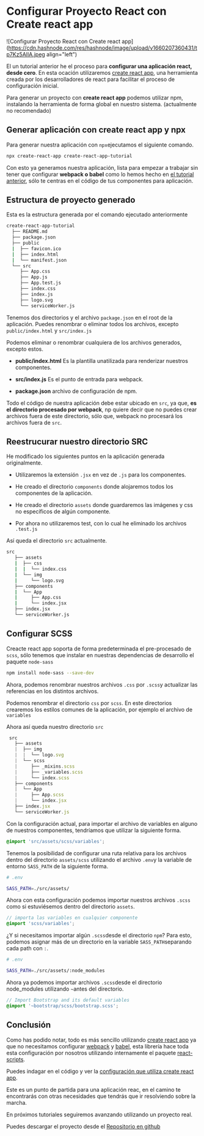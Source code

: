 # Configurar Proyecto React con Create react app

![Configurar Proyecto React con Create react app](https://cdn.hashnode.com/res/hashnode/image/upload/v1660207360431/tp7Kz5AlIA.jpeg align="left")

El un tutorial anterior he el proceso para **configurar una aplicación react, desde cero**. En esta ocación utilizaremos [create react app](https://facebook.github.io/create-react-app/), una herramienta creada por los desarrolladores de react para facilitar el proceso de configuración inicial.

Para generar un proyecto con **create react app** podemos utilizar npm, instalando la herramienta de forma global en nuestro sistema. (actualmente no recomendado)

## Generar aplicación con create react app y npx

Para generar nuestra aplicación con `npx`ejecutamos el siguiente comando.

```bash
npx create-react-app create-react-app-tutorial
```

Con esto ya generamos nuestra aplicación, lista para empezar a trabajar sin tener que configurar **webpack o babel** como lo hemos hecho en [el tutorial anterior](https://www.gpolanco.com/configurar-react-desde-cero-con-webpack-y-babel/), sólo te centras en el código de tus componentes para aplicación.

## Estructura de proyecto generado

Esta es la estructura generada por el comando ejecutado anteriormente

```bash
create-react-app-tutorial
  ├── README.md
  ├── package.json
  ├── public
  |  ├── favicon.ico
  |  ├── index.html
  |  └── manifest.json
  └── src
     ├── App.css
     ├── App.js
     ├── App.test.js
     ├── index.css
     ├── index.js
     ├── logo.svg
     └── serviceWorker.js
```

Tenemos dos directorios y el archivo `package.json` en el root de la aplicación. Puedes renombrar o eliminar todos los archivos, excepto `public/index.html` y `src/index.js`

Podemos eliminar o renombrar cualquiera de los archivos generados, excepto estos.

* **public/index.html** Es la plantilla unatilizada para renderizar nuestros componentes.
    
* **src/index.js** Es el punto de entrada para webpack.
    
* **package.json** archivo de configuración de npm.
    

Todo el código de nuestra aplicación debe estar ubicado en `src`, ya que, **es el directorio procesado por webpack**, np quiere decir que no puedes crear archivos fuera de este directorio, sólo que, webpack no procesará los archivos fuera de `src`.

## Reestrucurar nuestro directorio SRC

He modificado los siguientes puntos en la aplicación generada originalmente.

* Utilizaremos la extensión `.jsx` en vez de `.js` para los componentes.
    
* He creado el directorio `components` donde alojaremos todos los componentes de la aplicación.
    
* He creado el directorio `assets` donde guardaremos las imágenes y css no específicos de algún componente.
    
* Por ahora no utilizaremos test, con lo cual he eliminado los archivos `.test.js`
    

Así queda el directorio `src` actualmente.

```bash
src
   ├── assets
   |  ├── css
   |  |  └── index.css
   |  └── img
   |     └── logo.svg
   ├── components
   |  └── App
   |     ├── App.css
   |     └── index.jsx
   ├── index.jsx
   └── serviceWorker.js
```

## Configurar SCSS

Creacte react app soporta de forma predeterminada el pre-procesado de `scss`, sólo tenemos que instalar en nuestras dependencias de desarrollo el paquete `node-sass`

```bash
npm install node-sass --save-dev
```

Ahora, podemos renombrar nuestros archivos `.css` por `.scss`y actualizar las referencias en los distintos archivos.

Podemos renombrar el directorio `css` por `scss`. En este directorios crearemos los estilos comunes de la aplicación, por ejemplo el archivo de `variables`

Ahora así queda nuestro directorio `src`

```typescript
 src
   ├── assets
   |  ├── img
   |  |  └── logo.svg
   |  └── scss
   |     ├── _mixins.scss
   |     ├── _variables.scss
   |     └── index.scss
   ├── components
   |  └── App
   |     ├── App.scss
   |     └── index.jsx
   ├── index.jsx
   └── serviceWorker.js
```

Con la configuración actual, para importar el archivo de variables en alguno de nuestros componentes, tendríamos que utilizar la siguiente forma.

```scss
@import 'src/assets/scss/variables';
```

Tenemos la posibilidad de configurar una ruta relativa para los archivos dentro del directorio `assets/scss` utilizando el archivo `.env`y la variable de entorno `SASS_PATH` de la siguiente forma.

```bash
# .env

SASS_PATH=./src/assets/
```

Ahora con esta configuración podemos importar nuestros archivos `.scss` como si estuviésemos dentro del directorio `assets`.

```scss
// importa las variables en cualquier componente
@import 'scss/variables';
```

¿Y si necesitamos importar algún `.scss`desde el directorio `npm`? Para esto, podemos asignar más de un directorio en la variable `SASS_PATH`separando cada path con `:`.

```bash
# .env

SASS_PATH=./src/assets/:node_modules
```

Ahora ya podemos importar archivos `.scss`desde el directorio node\_modules utilizando `~`antes del directorio.

```scss
// Import Bootstrap and its default variables
@import '~bootstrap/scss/bootstrap.scss';
```

## Conclusión

Como has podido notar, todo es más sencillo utilizando [create react app](https://facebook.github.io/create-react-app/) ya que no necesitamos configurar [webpack](https://webpack.js.org/) y [babel](https://babeljs.io/), esta librería hace toda esta configuración por nosotros utilizando internamente el paquete [react-scripts](https://www.npmjs.com/package/react-scripts).

Puedes indagar en el código y ver la [configuración que utiliza create react app](https://github.com/facebook/create-react-app).

Este es un punto de partida para una aplicación reac, en el camino te encontrarás con otras necesidades que tendrás que ir resolviendo sobre la marcha.

En próximos tutoriales seguiremos avanzando utilizando un proyecto real.

Puedes descargar el proyecto desde el [Repositorio en github](https://github.com/gpolanco/Configurar-Proyecto-React-con-Create-react-app)